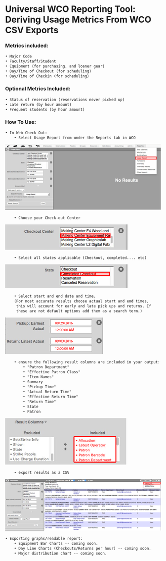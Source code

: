 # Universal WCO Reporting Tool: Deriving Usage Metrics From WCO CSV Exports

### Metrics included:
    • Major Code
    • Faculty/Staff/Student
    • Equipment (for purchasing, and loaner gear)
    • Day/Time of Checkout (for scheduling)
    • Day/Time of Checkin (for scheduling)

### Optional Metrics Included:
    • Status of reservation (reservations never picked up)
    • Late return (by hour amount)
    • Frequent students (by hour amount)

### How To Use:
    • In Web Check Out:
        • Select Usage Report from under the Reports tab in WCO
![Report](https://github.com/compagnb/WCO-Reporting-Python/blob/master/images/report.png)

        • Choose your Check-out Center
![Center](https://github.com/compagnb/WCO-Reporting-Python/blob/master/images/ckoutcenter.png)

        • Select all states applicable (Checkout, completed.... etc)
![States](https://github.com/compagnb/WCO-Reporting-Python/blob/master/images/state.png)

        • Select start and end date and time.
        (For most accurate results choose actual start and end times,
         this will account for early and late pick ups and returns. If
         these are not default options add them as a search term.)
![time](https://github.com/compagnb/WCO-Reporting-Python/blob/master/images/time.png)

        • ensure the following result columns are included in your output:
            • "Patron Department"
            • "Effective Patron Class"
            • "Item Names"
            • Summary
            • "Pickup Time"
            • "Actual Return Time"
            • "Effective Return Time"
            • "Return Time"
            • State
            • Patron
![columns](https://github.com/compagnb/WCO-Reporting-Python/blob/master/images/columns.png)

        • export results as a CSV
![export](https://github.com/compagnb/WCO-Reporting-Python/blob/master/images/export.png)


    • Exporting graphs/readable report:
        • Equipment Bar Charts -- coming soon.
        • Day Line Charts (Checkouts/Returns per hour) -- coming soon.
        • Major distribution chart -- coming soon.
